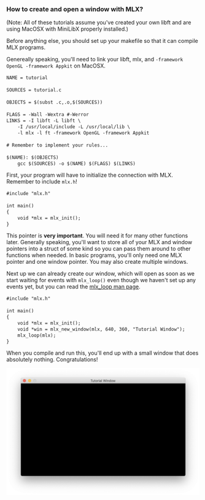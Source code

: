 ### How to create and open a window with MLX?
(Note: All of these tutorials assume you've created your own libft and are using MacOSX with MiniLibX properly installed.)

Before anything else, you should set up your makefile so that it can compile MLX programs.

Genereally speaking, you'll need to link your libft, mlx, and `-framework OpenGL -framework Appkit` on MacOSX.
```
NAME = tutorial

SOURCES = tutorial.c

OBJECTS = $(subst .c,.o,$(SOURCES))

FLAGS = -Wall -Wextra #-Werror
LINKS = -I libft -L libft \
    -I /usr/local/include -L /usr/local/lib \
    -l mlx -l ft -framework OpenGL -framework Appkit

# Remember to implement your rules...

$(NAME): $(OBJECTS)
    gcc $(SOURCES) -o $(NAME) $(FLAGS) $(LINKS)
```

First, your program will have to initialize the connection with MLX. Remember to include `mlx.h`!
```
#include "mlx.h"

int main()
{
    void *mlx = mlx_init();
}
```

This pointer is **very important**. You will need it for many other functions later. Generally speaking, you'll want to store all of your MLX and window pointers into a struct of some kind so you can pass them around to other functions when needed. In basic programs, you'll only need one MLX pointer and one window pointer. You may also create multiple windows.

Next up we can already create our window, which will open as soon as we start waiting for events with `mlx_loop()` even though we haven't set up any events yet, but you can read the [mlx_loop man page](mlx_loop.md).
```
#include "mlx.h"

int main()
{
    void *mlx = mlx_init();
    void *win = mlx_new_window(mlx, 640, 360, "Tutorial Window");
    mlx_loop(mlx);
}
```
When you compile and run this, you'll end up with a small window that does absolutely nothing. Congratulations!

![MLX tutorial window](images/tutorial-window.png)
